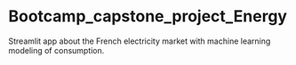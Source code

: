 # Bootcamp_capstone_project_Energy
Streamlit app about the French electricity market with machine learning modeling of consumption.
